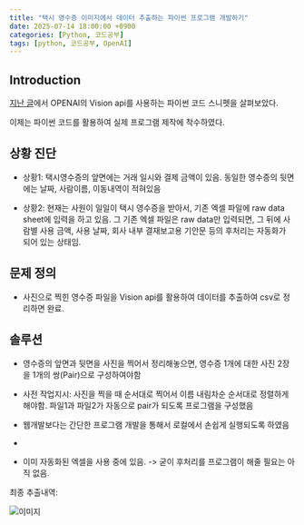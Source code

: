 ```yaml
---
title: "택시 영수증 이미지에서 데이터 추출하는 파이썬 프로그램 개발하기"
date: 2025-07-14 18:00:00 +0900
categories: [Python, 코드공부]
tags: [python, 코드공부, OpenAI]
--- 
```


## Introduction

[지난 글](https://phd-peter.github.io/posts/python-learning-1/)에서 OPENAI의 Vision api를 사용하는 파이썬 코드 스니펫을 살펴보았다.

이제는 파이썬 코드를 활용하여 실제 프로그램 제작에 착수하였다.

## 상황 진단
- 상황1: 택시영수증의 앞면에는 거래 일시와 결제 금액이 있음. 동일한 영수증의 뒷면에는 날짜, 사람이름, 이동내역이 적혀있음

- 상황2: 현재는 사원이 일일이 택시 영수증을 받아서, 기존 엑셀 파일에 raw data sheet에 입력을 하고 있음. 그 기존 엑셀 파일은 raw data만 입력되면, 그 뒤에 사람별 사용 금액, 사용 날짜, 회사 내부 결재보고용 기안문 등의 후처리는 자동화가 되어 있는 상태임.

## 문제 정의
- 사진으로 찍힌 영수증 파일을 Vision api를 활용하여 데이터를 추출하여 csv로 정리하면 완료.

## 솔루션
- 영수증의 앞면과 뒷면을 사진을 찍어서 정리해놓으면, 영수증 1개에 대한 사진 2장을 1개의 쌍(Pair)으로 구성하여야함
- 사전 작업지시: 사진을 찍을 때 순서대로 찍어서 이름 내림차순 순서대로 정렬하게 해야함. 파일1과 파일2가 자동으로 pair가 되도록 프로그램을 구성했음
- 웹개발보다는 간단한 프로그램 개발을 통해서 로컬에서 손쉽게 실행되도록 하였음

- 
- 이미 자동화된 엑셀을 사용 중에 있음. -> 굳이 후처리를 프로그램이 해줄 필요는 아직 없음.


 최종 추출내역: 

![이미지](https://i.ibb.co/svyTWHs0/1.png)







